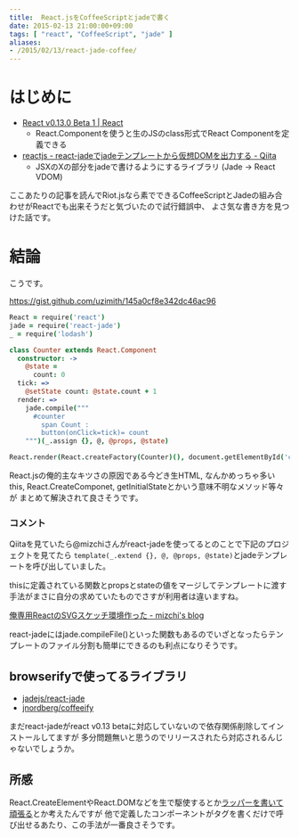 ```yaml
---
title:  React.jsをCoffeeScriptとjadeで書く
date: 2015-02-13 21:00:00+09:00
tags: [ "react", "CoffeeScript", "jade" ]
aliases:
- /2015/02/13/react-jade-coffee/
---
```

# はじめに
- [React v0.13.0 Beta 1 | React](http://facebook.github.io/react/blog/2015/01/27/react-v0.13.0-beta-1.html)
    - React.Componentを使うと生のJSのclass形式でReact Componentを定義できる
- [reactjs - react-jadeでjadeテンプレートから仮想DOMを出力する - Qiita](http://qiita.com/mizchi/items/4e17b54cd9cc70d747cc)
    - JSXのXの部分をjadeで書けるようにするライブラリ (Jade -> React VDOM)

ここあたりの記事を読んでRiot.jsなら素でできるCoffeeScriptとJadeの組み合わせがReactでも出来そうだと気づいたので試行錯誤中、
よさ気な書き方を見つけた話です。


# 結論

こうです。

https://gist.github.com/uzimith/145a0cf8e342dc46ac96

```coffee
React = require('react')
jade = require('react-jade')
_ = require('lodash')

class Counter extends React.Component
  constructor: ->
    @state =
      count: 0
  tick: =>
    @setState count: @state.count + 1
  render: =>
    jade.compile("""
      #counter
        span Count :
        button(onClick=tick)= count
    """)(_.assign {}, @, @props, @state)

React.render(React.createFactory(Counter)(), document.getElementById('container'))
```

React.jsの俺的主なキツさの原因である今どき生HTML, なんかめっちゃ多いthis, React.CreateComponet, getInitialStateとかいう意味不明なメソッド等々が
まとめて解決されて良さそうです。

### コメント

Qiitaを見ていたら@mizchiさんがreact-jadeを使ってるとのことで下記のプロジェクトを見てたら
`template(_.extend {}, @, @props, @state)`とjadeテンプレートを呼び出していました。

thisに定義されている関数とpropsとstateの値をマージしてテンプレートに渡す手法がまさに自分の求めていたものでさすが利用者は違いますね。

[俺専用ReactのSVGスケッチ環境作った - mizchi's blog](http://mizchi.hatenablog.com/entry/2015/02/02/004728)

react-jadeにはjade.compileFile()といった関数もあるのでいざとなったらテンプレートのファイル分割も簡単にできるのも利点になりそうです。

## browserifyで使ってるライブラリ

- [jadejs/react-jade](https://github.com/jadejs/react-jade)
- [jnordberg/coffeeify](https://github.com/jnordberg/coffeeify)

まだreact-jadeがreact v0.13 betaに対応していないので依存関係削除してインストールしてますが
多分問題無いと思うのでリリースされたら対応されるんじゃないでしょうか。

## 所感
React.CreateElementやReact.DOMなどを生で駆使するとか[ラッパーを書いて頑張る](http://qiita.com/mizchi/items/811fb25372ce2f12783e)とか考えたんですが
他で定義したコンポーネントがタグを書くだけで呼び出せるあたり、この手法が一番良さそうです。
